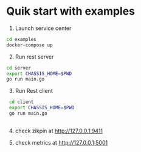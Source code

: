 # Quik start with examples

1. Launch service center
```sh
cd examples
docker-compose up
```

2. Run rest server

```sh 
cd server
export CHASSIS_HOME=$PWD
go run main.go

```

3. Run Rest client
```sh 
 cd client
 export CHASSIS_HOME=$PWD
 go run main.go
 
```

4. check zikpin at http://127.0.0.1:9411

5. check metrics at http://127.0.0.1:5001

 
